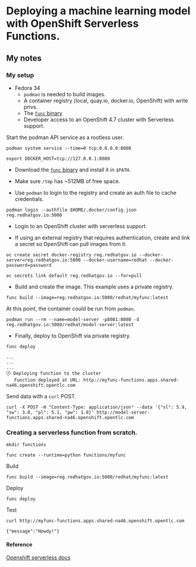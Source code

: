 # Deploying a machine learning model with OpenShift Serverless Functions.
## My notes

### My setup

- Fedora 34
  - `podman` is needed to build images.
  - A container registry (local, quay.io, docker.io, OpenShift) with write privs. 
  - The [`func` binary](https://github.com/boson-project/func/tags)
  - Developer access to an OpenShift 4.7 cluster with Serverless support.

Start the podman API service as a rootless user.

```
podman system service --time=0 tcp:0.0.0.0:8080
```
```
export DOCKER_HOST=tcp://127.0.0.1:8080
```

- Download the [`func` binary](https://github.com/boson-project/func/tags) and install it
in `$PATH`.

- Make sure `/tmp` has ~512MB of free space.

- Use `podman` to login to the registry and create an auth file to cache credentials. 
```
podman login --authfile $HOME/.docker/config.json reg.redhatgov.io:5000
```

- Login to an OpenShift cluster with serverless support.

- If using an external registry that requires authentication, create and link a secret so OpenShift can pull images from it. 
```
oc create secret docker-registry reg.redhatgov.io --docker-server=reg.redhatgov.io:5000 --docker-username=redhat --docker-password=password
```
```
oc secrets link default reg.redhatgov.io --for=pull
```

- Build and create the image. This example uses a private registry.
```
func build --image=reg.redhatgov.io:5000/redhat/myfunc:latest
```

At this point, the container could be run from `podman`.
```
podman run --rm --name=model-server -p8081:8080 -d reg.redhatgov.io:5000/redhat/model-server:latest
```

- Finally, deploy to OpenShift via private registry.

```
func deploy
```
```
...
...
...
🕒 Deploying function to the cluster
   Function deployed at URL: http://myfunc-functions.apps.shared-na46.openshift.opentlc.com
```

Send data with a `curl` POST.

```
curl -X POST -H "Content-Type: application/json" --data '{"sl": 5.9, "sw": 3.0, "pl": 5.1, "pw": 1.8}' http://model-server-functions.apps.shared-na46.openshift.opentlc.com
```

### Creating a serverless function from scratch.
```
mkdir functions
```
```
func create --runtime=python functions/myfunc
```

Build
```
func build --image=reg.redhatgov.io:5000/redhat/myfunc:latest
```

Deploy
```
func deploy
```
Test

```
curl http://myfunc-functions.apps.shared-na46.openshift.opentlc.com
```
```
{"message":"Howdy!"}
```

#### Reference

[Openshift serverless docs](https://docs.openshift.com/container-platform/4.7/serverless/functions/serverless-functions-about.html)